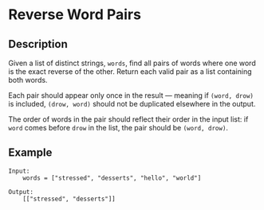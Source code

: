 # Reverse Word Pairs

## Description

Given a list of distinct strings, `words`, find all pairs of words where one word is the exact reverse of the other. Return each valid pair as a list containing both words. 

Each pair should appear only once in the result — meaning if `(word, drow)` is included, `(drow, word)` should not be duplicated elsewhere in the output.

The order of words in the pair should reflect their order in the input list: if `word` comes before `drow` in the list, the pair should be `(word, drow)`.

## Example

```
Input:
    words = ["stressed", "desserts", "hello", "world"]

Output:
    [["stressed", "desserts"]]
```